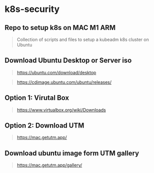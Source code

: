 # k8s-security

## Repo to setup k8s on MAC M1 ARM
> Collection of scripts and files to setup a kubeadm k8s cluster on Ubuntu

## Download Ubuntu Desktop or Server iso
> https://ubuntu.com/download/desktop

> https://cdimage.ubuntu.com/ubuntu/releases/

## Option 1: Virutal Box
> https://www.virtualbox.org/wiki/Downloads

## Option 2: Download UTM 
> https://mac.getutm.app/

## Download ubuntu image form UTM gallery
> https://mac.getutm.app/gallery/
